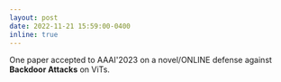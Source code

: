 ```yaml
---
layout: post
date: 2022-11-21 15:59:00-0400
inline: true
---
```


One paper accepted to AAAI'2023 on a novel/ONLINE defense against **Backdoor Attacks** on ViTs.
